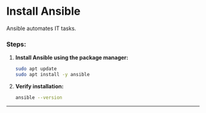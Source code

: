 # Install Ansible

Ansible automates IT tasks.

### Steps:

1. **Install Ansible using the package manager:**
    
    ```bash
    sudo apt update
    sudo apt install -y ansible
    ```
    
2. **Verify installation:**
    
    ```bash
    ansible --version
    ```
    

---